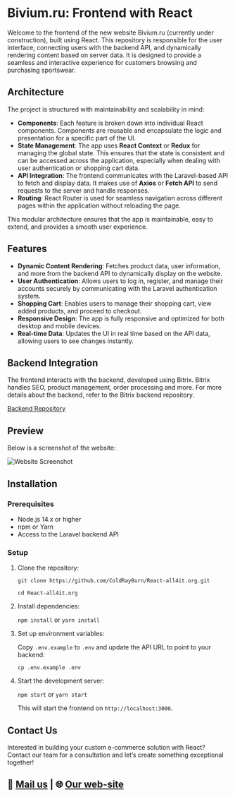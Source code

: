 # Bivium.ru: Frontend with React

Welcome to the frontend of the new website Bivium.ru (currently under construction), built using React. This repository is responsible for the user interface, connecting users with the backend API, and dynamically rendering content based on server data. It is designed to provide a seamless and interactive experience for customers browsing and purchasing sportswear.


## Architecture

The project is structured with maintainability and scalability in mind:

- **Components**: Each feature is broken down into individual React components. Components are reusable and encapsulate the logic and presentation for a specific part of the UI.
- **State Management**: The app uses **React Context** or **Redux** for managing the global state. This ensures that the state is consistent and can be accessed across the application, especially when dealing with user authentication or shopping cart data.
- **API Integration**: The frontend communicates with the Laravel-based API to fetch and display data. It makes use of **Axios** or **Fetch API** to send requests to the server and handle responses.
- **Routing**: React Router is used for seamless navigation across different pages within the application without reloading the page.

This modular architecture ensures that the app is maintainable, easy to extend, and provides a smooth user experience.

## Features

- **Dynamic Content Rendering**: Fetches product data, user information, and more from the backend API to dynamically display on the website.
- **User Authentication**: Allows users to log in, register, and manage their accounts securely by communicating with the Laravel authentication system.
- **Shopping Cart**: Enables users to manage their shopping cart, view added products, and proceed to checkout.
- **Responsive Design**: The app is fully responsive and optimized for both desktop and mobile devices.
- **Real-time Data**: Updates the UI in real time based on the API data, allowing users to see changes instantly.

## Backend Integration

The frontend interacts with the backend, developed using Bitrix. Bitrix handles SEO, product management, order processing and more. For more details about the backend, refer to the Bitrix backend repository.

[Backend Repository](https://github.com/ColdRayBurn/Bitrix24-bivium.org)

## **Preview**
Below is a screenshot of the website:

![Website Screenshot](https://all4it.org/storage/bivium-new.jpg "Website Screenshot")

## Installation

### Prerequisites

- Node.js 14.x or higher
- npm or Yarn
- Access to the Laravel backend API

### Setup

1. Clone the repository:

   `git clone https://github.com/ColdRayBurn/React-all4it.org.git`

   `cd React-all4it.org`

2. Install dependencies:

   `npm install` or `yarn install`

3. Set up environment variables:

   Copy `.env.example` to `.env` and update the API URL to point to your backend:

   `cp .env.example .env`

4. Start the development server:

   `npm start` or `yarn start`

   This will start the frontend on `http://localhost:3000`.

## **Contact Us**

Interested in building your custom e-commerce solution with React? Contact our team for a consultation and let’s create something exceptional together!

## 💼 [Mail us](mailto:info@all4it.org) | 🌐 [Our web-site](https://all4it.org/)
